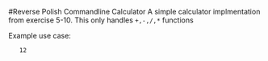 #Reverse Polish Commandline Calculator
A simple calculator implmentation from exercise 5-10.
This only handles `+,-,/,*` functions

Example use case:
```a.exe 3.4 8.6 +
   12
   ```
